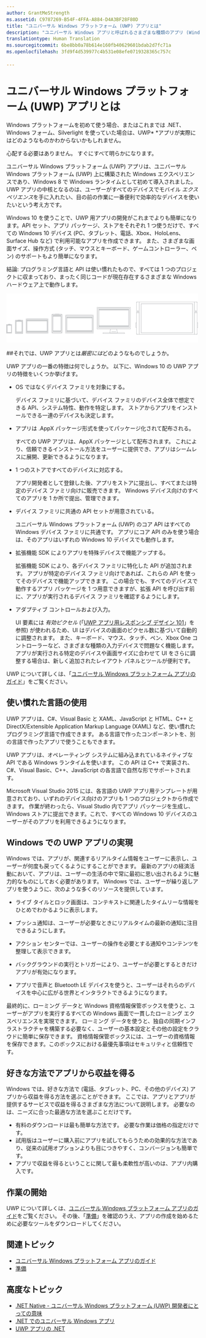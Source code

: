 ```yaml
---
author: GrantMeStrength
ms.assetid: C9787269-B54F-4FFA-A884-D4A3BF28F80D
title: "ユニバーサル Windows プラットフォーム (UWP) アプリとは"
description: "ユニバーサル Windows アプリと呼ばれるさまざまな種類のアプリ (Windows ストア アプリ、Windows Phone ストア アプリ、Windows ランタイム アプリ) について説明します。"
translationtype: Human Translation
ms.sourcegitcommit: 6be8bb0a78b614e160fb40629601bdab2d7fc71a
ms.openlocfilehash: 3fd9f4d539977c4b531e08efe0719328365c757c

---
```


# ユニバーサル Windows プラットフォーム (UWP) アプリとは

Windows プラットフォームを初めて使う場合、またはこれまでは .NET、Windows フォーム、Silverlight を使っていた場合は、UWP* *アプリが実際にはどのようなものかわからないかもしれません。 

心配する必要はありません。 すぐにすべて明らかになります。 

ユニバーサル Windows プラットフォーム (UWP) アプリは、ユニバーサル Windows プラットフォーム (UWP) 上に構築された Windows エクスペリエンスであり、Windows 8 で Windows ランタイムとして初めて導入されました。 UWP アプリの中核となるのは、ユーザーがすべてのデバイスでモバイル *エクスペリエンス*を手に入れたい、目の前の作業に一番便利で効率的なデバイスを使いたいという考え方です。

Windows 10 を使うことで、UWP 用アプリの開発がこれまでよりも簡単になります。API セット、アプリ パッケージ、ストアをそれぞれ 1 つ使うだけで、すべての Windows 10 デバイス (PC、タブレット、電話、Xbox、HoloLens、Surface Hub など) で利用可能なアプリを作成できます。 また、さまざまな画面サイズ、操作方式 (タッチ、マウスとキーボード、ゲームコントローラー、ペン) のサポートもより簡単になります。

結論: プログラミング言語と API は使い慣れたもので、すべては 1 つのプロジェクトに収まっており、まったく同じコードが現在存在するさまざまな Windows ハードウェア上で動作します。

![Windows デバイス](images/1894834-hig-device-primer-01-500.png)

##それでは、UWP アプリとは*厳密には*どのようなものでしょうか。


UWP アプリの一番の特徴は何でしょうか。 以下に、Windows 10 の UWP アプリの特徴をいくつか挙げます。

-   OS ではなくデバイス ファミリを対象にする。

    デバイス ファミリに基づいて、デバイス ファミリのデバイス全体で想定できる API、システム特性、動作を特定します。 ストアからアプリをインストールできる一連のデバイスも決定します。

-   アプリは .AppX パッケージ形式を使ってパッケージ化されて配布される。

    すべての UWP アプリは、AppX パッケージとして配布されます。 これにより、信頼できるインストール方法をユーザーに提供でき、アプリはシームレスに展開、更新できるようになります。

-   1 つのストアですべてのデバイスに対応する。

    アプリ開発者として登録した後、アプリをストアに提出し、すべてまたは特定のデバイス ファミリ向けに販売できます。 Windows デバイス向けのすべてのアプリを 1 か所で提出、管理できます。

-   デバイス ファミリに共通の API セットが用意されている。

    ユニバーサル Windows プラットフォーム (UWP) のコア API はすべての Windows デバイス ファミリに共通です。 アプリにコア API のみを使う場合は、そのアプリはいずれの Windows 10 デバイスでも動作します。

-   拡張機能 SDK によりアプリを特殊デバイスで機能アップする。

    拡張機能 SDK により、各デバイス ファミリに特化した API が追加されます。 アプリが特定のデバイス ファミリ向けであれば、これらの API を使ってそのデバイスで機能アップできます。 この場合でも、すべてのデバイスで動作するアプリ パッケージを 1 つ用意できますが、拡張 API を呼び出す前に、アプリが実行されるデバイス ファミリを確認するようにします。

-   アダプティブ コントロールおよび入力。

    UI 要素には *有効ピクセル* (「[UWP アプリ用レスポンシブ デザイン 101](https://msdn.microsoft.com/library/windows/apps/Dn958435)」を参照) が使われるため、UI はデバイスの画面のピクセル数に基づいて自動的に調整されます。 また、キーボード、マウス、タッチ、ペン、Xbox One コントローラーなど、さまざまな種類の入力デバイスで問題なく機能します。 アプリが実行される特定のデバイスや画面サイズに合わせて UI をさらに調整する場合は、新しく追加されたレイアウト パネルとツールが便利です。

UWP について詳しくは、「[ユニバーサル Windows プラットフォーム アプリのガイド](universal-application-platform-guide.md)」をご覧ください。

## 使い慣れた言語の使用


UWP アプリは、C#、Visual Basic と XAML、JavaScript と HTML、C++ と DirectX/Extensible Application Markup Language (XAML) など、使い慣れたプログラミング言語で作成できます。 ある言語で作ったコンポーネントを、別の言語で作ったアプリで使うこともできます。

UWP アプリは、オペレーティング システムに組み込まれているネイティブな API である Windows ランタイムを使います。 この API は C++ で実装され、C#、Visual Basic、C++、JavaScript の各言語で自然な形でサポートされます。

Microsoft Visual Studio 2015 には、各言語の UWP アプリ用テンプレートが用意されており、いずれのデバイス向けのアプリも 1 つのプロジェクトから作成できます。 作業が終わったら、Visual Studio 内でアプリ パッケージを生成し、Windows ストアに提出できます。これで、すべての Windows 10 デバイスのユーザーがそのアプリを利用できるようになります。

## Windows での UWP アプリの実現


Windows では、アプリが、関連するリアルタイム情報をユーザーに表示し、ユーザーが何度も戻ってくるようにすることができます。 最新のアプリの経済活動において、アプリは、ユーザーの生活の中で常に最初に思い出されるように魅力的なものにしておく必要があります。 Windows では、ユーザーが繰り返しアプリを使うように、次のような多くのリソースを提供しています。

-   ライブ タイルとロック画面は、コンテキストに関連したタイムリーな情報をひとめでわかるように表示します。
-   プッシュ通知は、ユーザーが必要なときにリアルタイムの最新の通知に注目できるようにします。

-   アクション センターでは、ユーザーの操作を必要とする通知やコンテンツを整理して表示できます。

-   バックグラウンドの実行とトリガーにより、ユーザーが必要とするときだけアプリが有効になります。

-   アプリで音声と Bluetooth LE デバイスを使うと、ユーザーはそれらのデバイスを中心に広がる世界とインタラクトできるようになります。

最終的に、ローミング データと Windows 資格情報保管ボックスを使うと、ユーザーがアプリを実行するすべての Windows 画面で一貫したローミング エクスペリエンスを実現できます。 ローミング データを使うと、独自の同期インフラストラクチャを構築する必要なく、ユーザーの基本設定とその他の設定をクラウドに簡単に保存できます。 資格情報保管ボックスには、ユーザーの資格情報を保存できます。このボックスにおける最優先事項はセキュリティと信頼性です。

##  好きな方法でアプリから収益を得る


Windows では、好きな方法で (電話、タブレット、PC、その他のデバイス) アプリから収益を得る方法を選ぶことができます。 ここでは、アプリとアプリが提供するサービスで収益を得るさまざまな方法について説明します。 必要なのは、ニーズに合った最適な方法を選ぶことだけです。

-   有料のダウンロードは最も簡単な方法です。 必要な作業は価格の指定だけです。
-   試用版はユーザーに購入前にアプリを試してもらうための効果的な方法であり、従来の試用オプションよりも目につきやすく、コンバージョンも簡単です。
-   アプリで収益を得るということに関して最も柔軟性が高いのは、アプリ内購入です。

## 作業の開始


UWP について詳しくは、[ユニバーサル Windows プラットフォーム アプリのガイド](universal-application-platform-guide.md)をご覧ください。 その後、「[準備](get-set-up.md)」を確認のうえ、アプリの作成を始めるために必要なツールをダウンロードしてください。

## 関連トピック


* [ユニバーサル Windows プラットフォーム アプリのガイド](universal-application-platform-guide.md)
* [準備](get-set-up.md)

## 高度なトピック

* [.NET Native - ユニバーサル Windows プラットフォーム (UWP) 開発者にとっての意味](https://blogs.windows.com/buildingapps/2015/08/20/net-native-what-it-means-for-universal-windows-platform-uwp-developers/#TYsD3tJuBJpK3Hc7.97)
* [.NET でのユニバーサル Windows アプリ](https://blogs.msdn.microsoft.com/dotnet/2015/07/30/universal-windows-apps-in-net)
* [UWP アプリの .NET](https://msdn.microsoft.com/en-us/library/mt185501.aspx)



<!--HONumber=Sep16_HO3-->


